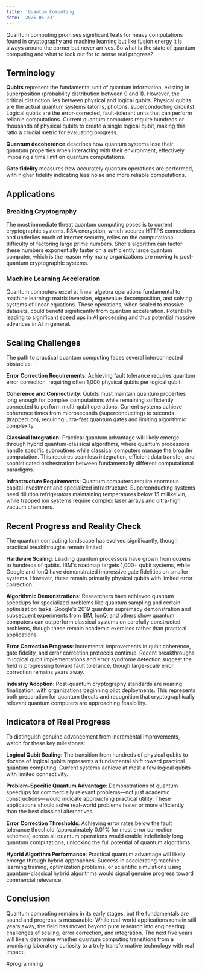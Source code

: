 ```yaml
---
title: 'Quantum Computing'
date: '2025-05-23'
---
```

Quantum computing promises significant feats for heavy computations found in cryptography and machine learning but like fusion energy it is always around the corner but never arrives. So what is the state of quantum computing and what to look out for to sense real progress?

## Terminology

**Qubits** represent the fundamental unit of quantum information, existing in superposition (probability distribution between 0 and 1). However, the critical distinction lies between physical and logical qubits. Physical qubits are the actual quantum systems (atoms, photons, superconducting circuits). Logical qubits are the error-corrected, fault-tolerant units that can perform reliable computations. Current quantum computers require hundreds or thousands of physical qubits to create a single logical qubit, making this ratio a crucial metric for evaluating progress.

**Quantum decoherence** describes how quantum systems lose their quantum properties when interacting with their environment, effectively imposing a time limit on quantum computations.

**Gate fidelity** measures how accurately quantum operations are performed, with higher fidelity indicating less noise and more reliable computations.

## Applications

### Breaking Cryptography

The most immediate threat quantum computing poses is to current cryptographic systems. RSA encryption, which secures HTTPS connections and underlies much of internet security, relies on the computational difficulty of factoring large prime numbers. Shor's algorithm can factor these numbers exponentially faster on a sufficiently large quantum computer, which is the reason why many organizations are moving to post-quantum cryptographic systems.

### Machine Learning Acceleration

Quantum computers excel at linear algebra operations fundamental to machine learning: matrix inversion, eigenvalue decomposition, and solving systems of linear equations. These operations, when scaled to massive datasets, could benefit significantly from quantum acceleration. Potentially leading to significant speed ups in AI processing and thus potential massive advances in AI in general.

## Scaling Challenges

The path to practical quantum computing faces several interconnected obstacles:

**Error Correction Requirements**: Achieving fault tolerance requires quantum error correction, requiring often 1,000 physical qubits per logical qubit.

**Coherence and Connectivity**: Qubits must maintain quantum properties long enough for complex computations while remaining sufficiently connected to perform multi-qubit operations. Current systems achieve coherence times from microseconds (superconducting) to seconds (trapped ion), requiring ultra-fast quantum gates and limiting algorithmic complexity.

**Classical Integration**: Practical quantum advantage will likely emerge through hybrid quantum-classical algorithms, where quantum processors handle specific subroutines while classical computers manage the broader computation. This requires seamless integration, efficient data transfer, and sophisticated orchestration between fundamentally different computational paradigms.

**Infrastructure Requirements**: Quantum computers require enormous capital investment and specialized infrastructure. Superconducting systems need dilution refrigerators maintaining temperatures below 15 millikelvin, while trapped ion systems require complex laser arrays and ultra-high vacuum chambers.

## Recent Progress and Reality Check

The quantum computing landscape has evolved significantly, though practical breakthroughs remain limited:

**Hardware Scaling**: Leading quantum processors have grown from dozens to hundreds of qubits. IBM's roadmap targets 1,000+ qubit systems, while Google and IonQ have demonstrated impressive gate fidelities on smaller systems. However, these remain primarily physical qubits with limited error correction.

**Algorithmic Demonstrations**: Researchers have achieved quantum speedups for specialized problems like quantum sampling and certain optimization tasks. Google's 2019 quantum supremacy demonstration and subsequent experiments from IBM, IonQ, and others show quantum computers can outperform classical systems on carefully constructed problems, though these remain academic exercises rather than practical applications.

**Error Correction Progress**: Incremental improvements in qubit coherence, gate fidelity, and error correction protocols continue. Recent breakthroughs in logical qubit implementations and error syndrome detection suggest the field is progressing toward fault tolerance, though large-scale error correction remains years away.

**Industry Adoption**: Post-quantum cryptography standards are nearing finalization, with organizations beginning pilot deployments. This represents both preparation for quantum threats and recognition that cryptographically relevant quantum computers are approaching feasibility.

## Indicators of Real Progress

To distinguish genuine advancement from incremental improvements, watch for these key milestones:

**Logical Qubit Scaling**: The transition from hundreds of physical qubits to dozens of logical qubits represents a fundamental shift toward practical quantum computing. Current systems achieve at most a few logical qubits with limited connectivity.

**Problem-Specific Quantum Advantage**: Demonstrations of quantum speedups for commercially relevant problems—not just academic constructions—would indicate approaching practical utility. These applications should solve real-world problems faster or more efficiently than the best classical alternatives.

**Error Correction Thresholds**: Achieving error rates below the fault tolerance threshold (approximately 0.01% for most error correction schemes) across all quantum operations would enable indefinitely long quantum computations, unlocking the full potential of quantum algorithms.

**Hybrid Algorithm Performance**: Practical quantum advantage will likely emerge through hybrid approaches. Success in accelerating machine learning training, optimization problems, or scientific simulations using quantum-classical hybrid algorithms would signal genuine progress toward commercial relevance.

## Conclusion

Quantum computing remains in its early stages, but the fundamentals are sound and progress is measurable. While real-world applications remain still years away, the field has moved beyond pure research into engineering challenges of scaling, error correction, and integration. The next five years will likely determine whether quantum computing transitions from a promising laboratory curiosity to a truly transformative technology with real impact.

#programming
